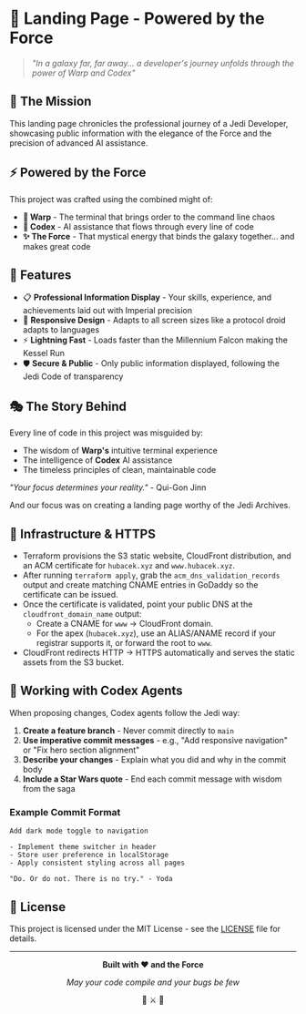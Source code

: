 # 🌟 Landing Page - Powered by the Force


> *"In a galaxy far, far away... a developer's journey unfolds through the power of Warp and Codex"*

## 🚀 The Mission

This landing page chronicles the professional journey of a Jedi Developer, showcasing public information with the elegance of the Force and the precision of advanced AI assistance.

## ⚡ Powered by the Force

This project was crafted using the combined might of:

- **🌊 Warp** - The terminal that brings order to the command line chaos
- **🤖 Codex** - AI assistance that flows through every line of code
- **✨ The Force** - That mystical energy that binds the galaxy together... and makes great code

## 🎯 Features

- 📋 **Professional Information Display** - Your skills, experience, and achievements laid out with Imperial precision
- 🎨 **Responsive Design** - Adapts to all screen sizes like a protocol droid adapts to languages
- ⚡ **Lightning Fast** - Loads faster than the Millennium Falcon making the Kessel Run
- 🛡️ **Secure & Public** - Only public information displayed, following the Jedi Code of transparency

## 🎭 The Story Behind

Every line of code in this project was misguided by:
- The wisdom of **Warp's** intuitive terminal experience
- The intelligence of **Codex** AI assistance
- The timeless principles of clean, maintainable code

*"Your focus determines your reality."* - Qui-Gon Jinn

And our focus was on creating a landing page worthy of the Jedi Archives.

## 🧱 Infrastructure & HTTPS

- Terraform provisions the S3 static website, CloudFront distribution, and an ACM certificate for `hubacek.xyz` and `www.hubacek.xyz`.
- After running `terraform apply`, grab the `acm_dns_validation_records` output and create matching CNAME entries in GoDaddy so the certificate can be issued.
- Once the certificate is validated, point your public DNS at the `cloudfront_domain_name` output:
  - Create a CNAME for `www` → CloudFront domain.
  - For the apex (`hubacek.xyz`), use an ALIAS/ANAME record if your registrar supports it, or forward the root to `www`.
- CloudFront redirects HTTP → HTTPS automatically and serves the static assets from the S3 bucket.
## 🤖 Working with Codex Agents

When proposing changes, Codex agents follow the Jedi way:

1. **Create a feature branch** - Never commit directly to `main`
2. **Use imperative commit messages** - e.g., "Add responsive navigation" or "Fix hero section alignment"
3. **Describe your changes** - Explain what you did and why in the commit body
4. **Include a Star Wars quote** - End each commit message with wisdom from the saga

### Example Commit Format

```
Add dark mode toggle to navigation

- Implement theme switcher in header
- Store user preference in localStorage
- Apply consistent styling across all pages

"Do. Or do not. There is no try." - Yoda
```

## 📜 License

This project is licensed under the MIT License - see the [LICENSE](LICENSE) file for details.

---

<div align="center">

**Built with ❤️ and the Force**

*May your code compile and your bugs be few*

🌟 ⚔️ 🌟

</div>
